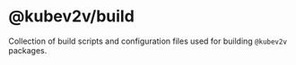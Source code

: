 # @kubev2v/build

Collection of build scripts and configuration files used for building `@kubev2v` packages.